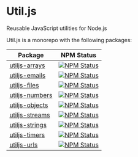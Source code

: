 # Util.js

Reusable JavaScript utilities for Node.js

Util.js is a monorepo with the following packages:

| Package                                                                                  |                                                                     NPM Status                                                                     |
| ---------------------------------------------------------------------------------------- | :------------------------------------------------------------------------------------------------------------------------------------------------: |
| [utiljs-arrays](https://github.com/creemama/utiljs/tree/master/packages/utiljs-arrays)   |  <a href="https://www.npmjs.com/package/utiljs-arrays"><img alt="NPM Status" src="https://img.shields.io/npm/v/utiljs-arrays.svg?style=flat"></a>  |
| [utiljs-emails](https://github.com/creemama/utiljs/tree/master/packages/utiljs-emails)   |  <a href="https://www.npmjs.com/package/utiljs-emails"><img alt="NPM Status" src="https://img.shields.io/npm/v/utiljs-emails.svg?style=flat"></a>  |
| [utiljs-files](https://github.com/creemama/utiljs/tree/master/packages/utiljs-files)     |   <a href="https://www.npmjs.com/package/utiljs-files"><img alt="NPM Status" src="https://img.shields.io/npm/v/utiljs-files.svg?style=flat"></a>   |
| [utiljs-numbers](https://github.com/creemama/utiljs/tree/master/packages/utiljs-numbers) | <a href="https://www.npmjs.com/package/utiljs-numbers"><img alt="NPM Status" src="https://img.shields.io/npm/v/utiljs-numbers.svg?style=flat"></a> |
| [utiljs-objects](https://github.com/creemama/utiljs/tree/master/packages/utiljs-objects) | <a href="https://www.npmjs.com/package/utiljs-objects"><img alt="NPM Status" src="https://img.shields.io/npm/v/utiljs-objects.svg?style=flat"></a> |
| [utiljs-streams](https://github.com/creemama/utiljs/tree/master/packages/utiljs-streams) | <a href="https://www.npmjs.com/package/utiljs-streams"><img alt="NPM Status" src="https://img.shields.io/npm/v/utiljs-streams.svg?style=flat"></a> |
| [utiljs-strings](https://github.com/creemama/utiljs/tree/master/packages/utiljs-strings) | <a href="https://www.npmjs.com/package/utiljs-strings"><img alt="NPM Status" src="https://img.shields.io/npm/v/utiljs-strings.svg?style=flat"></a> |
| [utiljs-timers](https://github.com/creemama/utiljs/tree/master/packages/utiljs-timers)   |  <a href="https://www.npmjs.com/package/utiljs-timers"><img alt="NPM Status" src="https://img.shields.io/npm/v/utiljs-timers.svg?style=flat"></a>  |
| [utiljs-urls](https://github.com/creemama/utiljs/tree/master/packages/utiljs-urls)       |    <a href="https://www.npmjs.com/package/utiljs-urls"><img alt="NPM Status" src="https://img.shields.io/npm/v/utiljs-urls.svg?style=flat"></a>    |
